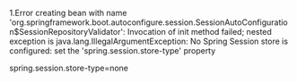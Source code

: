 1.Error creating bean with name 
'org.springframework.boot.autoconfigure.session.SessionAutoConfiguration$SessionRepositoryValidator': Invocation of init method failed; nested exception is java.lang.IllegalArgumentException: No Spring Session store is configured:
 set the 'spring.session.store-type' property
 
 spring.session.store-type=none